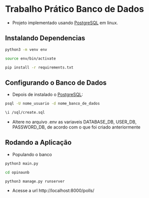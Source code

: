 # Trabalho Prático Banco de Dados

- Projeto implementado usando [PostgreSQL](https://www.postgresql.org/download/) em linux.

## Instalando Dependencias

```bash
python3 -m venv env
```

```bash
source env/bin/activate
```

```bash
pip install -r requirements.txt
```

## Configurando o Banco de Dados

- Depois de instalado o [PostgreSQL](https://www.postgresql.org/download/):

```bash
psql -U nome_usuario -d nome_banco_de_dados
```

```bash
\i /sql/create.sql
```

- Altere no arquivo .env as variaveis DATABASE_DB, USER_DB, PASSWORD_DB, de acordo com o que foi criado anteriormente


## Rodando a Aplicação

- Populando o banco

```bash
python3 main.py
```

```bash
cd opinaunb
```

```bash
python3 manage.py runserver
```

- Acesse a url http://localhost:8000/polls/